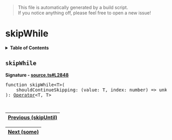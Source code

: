 > This file is automatically generated by a build script.<br>If you notice anything off, please feel free to open a new issue!

# skipWhile

<details><summary><b>Table of Contents</b></summary>

1. [<code>skipWhile</code>](#skipWhile)</details>

## <a name="skipWhile"></a><code>skipWhile</code>

<b>Signature - [source.ts#L2848](..\/..\/packages\/core\/src\/source.ts#L2848)</b>

<pre>function skipWhile&lt;T&gt;(<br>    shouldContinueSkipping: (value: T, index: number) =&gt; unknown,<br>): <a href="000-Operator.md#Operator">Operator</a>&lt;T, T&gt;</pre><br>

| [Previous \(skipUntil\)](073-skipUntil.md#readme) |
| --- |

<div align="right">

| [Next \(some\)](075-some.md#readme) |
| --- |
</div>
